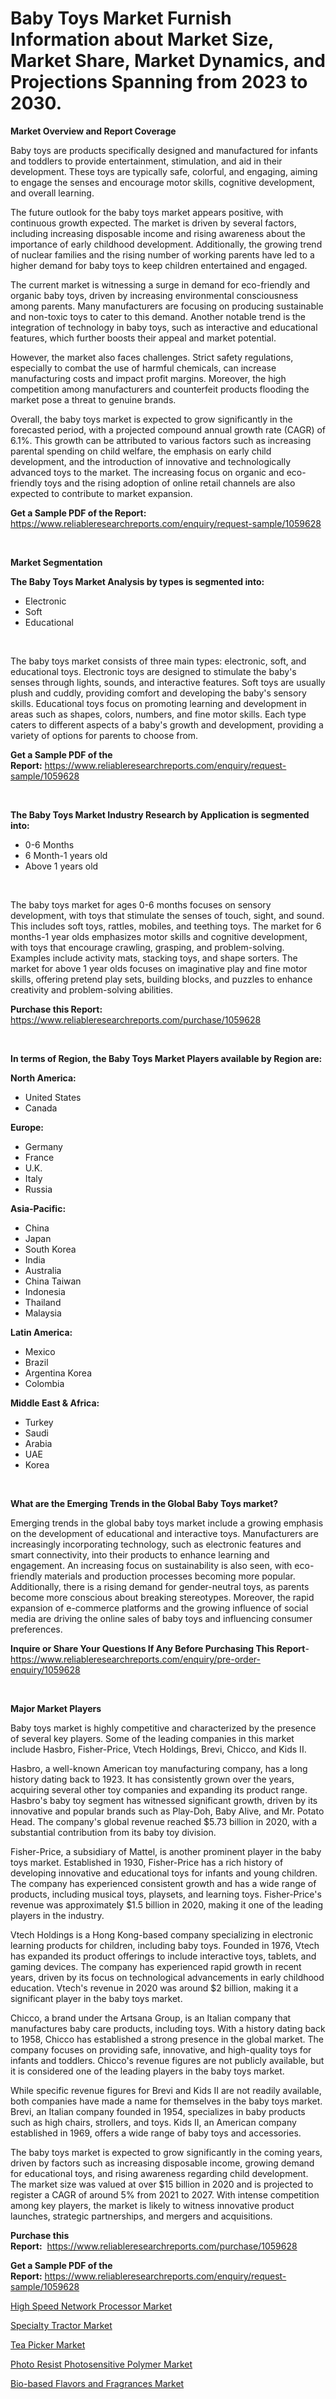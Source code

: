 <p><h1>Baby Toys Market Furnish Information about Market Size, Market Share, Market Dynamics, and Projections Spanning from 2023 to 2030.</h1></p><p><strong>Market Overview and Report Coverage</strong></p>
<p><p>Baby toys are products specifically designed and manufactured for infants and toddlers to provide entertainment, stimulation, and aid in their development. These toys are typically safe, colorful, and engaging, aiming to engage the senses and encourage motor skills, cognitive development, and overall learning.</p><p>The future outlook for the baby toys market appears positive, with continuous growth expected. The market is driven by several factors, including increasing disposable income and rising awareness about the importance of early childhood development. Additionally, the growing trend of nuclear families and the rising number of working parents have led to a higher demand for baby toys to keep children entertained and engaged.</p><p>The current market is witnessing a surge in demand for eco-friendly and organic baby toys, driven by increasing environmental consciousness among parents. Many manufacturers are focusing on producing sustainable and non-toxic toys to cater to this demand. Another notable trend is the integration of technology in baby toys, such as interactive and educational features, which further boosts their appeal and market potential.</p><p>However, the market also faces challenges. Strict safety regulations, especially to combat the use of harmful chemicals, can increase manufacturing costs and impact profit margins. Moreover, the high competition among manufacturers and counterfeit products flooding the market pose a threat to genuine brands.</p><p>Overall, the baby toys market is expected to grow significantly in the forecasted period, with a projected compound annual growth rate (CAGR) of 6.1%. This growth can be attributed to various factors such as increasing parental spending on child welfare, the emphasis on early child development, and the introduction of innovative and technologically advanced toys to the market. The increasing focus on organic and eco-friendly toys and the rising adoption of online retail channels are also expected to contribute to market expansion.</p></p>
<p><strong>Get a Sample PDF of the Report:</strong> <a href="https://www.reliableresearchreports.com/enquiry/request-sample/1059628">https://www.reliableresearchreports.com/enquiry/request-sample/1059628</a></p>
<p>&nbsp;</p>
<p><strong>Market Segmentation</strong></p>
<p><strong>The Baby Toys Market Analysis by types is segmented into:</strong></p>
<p><ul><li>Electronic</li><li>Soft</li><li>Educational</li></ul></p>
<p>&nbsp;</p>
<p><p>The baby toys market consists of three main types: electronic, soft, and educational toys. Electronic toys are designed to stimulate the baby's senses through lights, sounds, and interactive features. Soft toys are usually plush and cuddly, providing comfort and developing the baby's sensory skills. Educational toys focus on promoting learning and development in areas such as shapes, colors, numbers, and fine motor skills. Each type caters to different aspects of a baby's growth and development, providing a variety of options for parents to choose from.</p></p>
<p><strong>Get a Sample PDF of the Report:</strong>&nbsp;<a href="https://www.reliableresearchreports.com/enquiry/request-sample/1059628">https://www.reliableresearchreports.com/enquiry/request-sample/1059628</a></p>
<p>&nbsp;</p>
<p><strong>The Baby Toys Market Industry Research by Application is segmented into:</strong></p>
<p><ul><li>0-6 Months</li><li>6 Month-1 years old</li><li>Above 1 years old</li></ul></p>
<p>&nbsp;</p>
<p><p>The baby toys market for ages 0-6 months focuses on sensory development, with toys that stimulate the senses of touch, sight, and sound. This includes soft toys, rattles, mobiles, and teething toys. The market for 6 months-1 year olds emphasizes motor skills and cognitive development, with toys that encourage crawling, grasping, and problem-solving. Examples include activity mats, stacking toys, and shape sorters. The market for above 1 year olds focuses on imaginative play and fine motor skills, offering pretend play sets, building blocks, and puzzles to enhance creativity and problem-solving abilities.</p></p>
<p><strong>Purchase this Report:</strong>&nbsp; <a href="https://www.reliableresearchreports.com/purchase/1059628">https://www.reliableresearchreports.com/purchase/1059628</a></p>
<p>&nbsp;</p>
<p><strong>In terms of Region, the Baby Toys Market Players available by Region are:</strong></p>
<p>
    <p> <strong> North America: </strong>
        <ul>
            <li>United States</li>
            <li>Canada</li>
        </ul>
        </p> 
    <p> <strong> Europe: </strong>
        <ul>
            <li>Germany</li>
            <li>France</li>
            <li>U.K.</li>
            <li>Italy</li>
            <li>Russia</li>
        </ul>
        </p> 
    <p> <strong> Asia-Pacific: </strong>
        <ul>
            <li>China</li>
            <li>Japan</li>
            <li>South Korea</li>
            <li>India</li>
            <li>Australia</li>
            <li>China Taiwan</li>
            <li>Indonesia</li>
            <li>Thailand</li>
            <li>Malaysia</li>
        </ul>
        </p> 
    <p> <strong> Latin America: </strong>
        <ul>
            <li>Mexico</li>
            <li>Brazil</li>
            <li>Argentina Korea</li>
            <li>Colombia</li>
        </ul>
        </p> 
    <p> <strong> Middle East & Africa: </strong>
        <ul>
            <li>Turkey</li>
            <li>Saudi</li>
            <li>Arabia</li>
            <li>UAE</li>
            <li>Korea</li>
        </ul>
    </p>
    </p>
<p>&nbsp;</p>
<p><strong>What are the Emerging Trends in the Global Baby Toys market?</strong></p>
<p><p>Emerging trends in the global baby toys market include a growing emphasis on the development of educational and interactive toys. Manufacturers are increasingly incorporating technology, such as electronic features and smart connectivity, into their products to enhance learning and engagement. An increasing focus on sustainability is also seen, with eco-friendly materials and production processes becoming more popular. Additionally, there is a rising demand for gender-neutral toys, as parents become more conscious about breaking stereotypes. Moreover, the rapid expansion of e-commerce platforms and the growing influence of social media are driving the online sales of baby toys and influencing consumer preferences.</p></p>
<p><strong>Inquire or Share Your Questions If Any Before Purchasing This Report</strong>- <a href="https://www.reliableresearchreports.com/enquiry/pre-order-enquiry/1059628">https://www.reliableresearchreports.com/enquiry/pre-order-enquiry/1059628</a></p>
<p>&nbsp;</p>
<p><strong>Major Market Players</strong></p>
<p><p>Baby toys market is highly competitive and characterized by the presence of several key players. Some of the leading companies in this market include Hasbro, Fisher-Price, Vtech Holdings, Brevi, Chicco, and Kids II.</p><p>Hasbro, a well-known American toy manufacturing company, has a long history dating back to 1923. It has consistently grown over the years, acquiring several other toy companies and expanding its product range. Hasbro's baby toy segment has witnessed significant growth, driven by its innovative and popular brands such as Play-Doh, Baby Alive, and Mr. Potato Head. The company's global revenue reached $5.73 billion in 2020, with a substantial contribution from its baby toy division.</p><p>Fisher-Price, a subsidiary of Mattel, is another prominent player in the baby toys market. Established in 1930, Fisher-Price has a rich history of developing innovative and educational toys for infants and young children. The company has experienced consistent growth and has a wide range of products, including musical toys, playsets, and learning toys. Fisher-Price's revenue was approximately $1.5 billion in 2020, making it one of the leading players in the industry.</p><p>Vtech Holdings is a Hong Kong-based company specializing in electronic learning products for children, including baby toys. Founded in 1976, Vtech has expanded its product offerings to include interactive toys, tablets, and gaming devices. The company has experienced rapid growth in recent years, driven by its focus on technological advancements in early childhood education. Vtech's revenue in 2020 was around $2 billion, making it a significant player in the baby toys market.</p><p>Chicco, a brand under the Artsana Group, is an Italian company that manufactures baby care products, including toys. With a history dating back to 1958, Chicco has established a strong presence in the global market. The company focuses on providing safe, innovative, and high-quality toys for infants and toddlers. Chicco's revenue figures are not publicly available, but it is considered one of the leading players in the baby toys market.</p><p>While specific revenue figures for Brevi and Kids II are not readily available, both companies have made a name for themselves in the baby toys market. Brevi, an Italian company founded in 1954, specializes in baby products such as high chairs, strollers, and toys. Kids II, an American company established in 1969, offers a wide range of baby toys and accessories.</p><p>The baby toys market is expected to grow significantly in the coming years, driven by factors such as increasing disposable income, growing demand for educational toys, and rising awareness regarding child development. The market size was valued at over $15 billion in 2020 and is projected to register a CAGR of around 5% from 2021 to 2027. With intense competition among key players, the market is likely to witness innovative product launches, strategic partnerships, and mergers and acquisitions.</p></p>
<p><strong>Purchase this Report:</strong>&nbsp;&nbsp;<a href="https://www.reliableresearchreports.com/purchase/1059628">https://www.reliableresearchreports.com/purchase/1059628</a></p>
<p></p>
<p><strong>Get a Sample PDF of the Report:</strong>&nbsp;<a href="https://www.reliableresearchreports.com/enquiry/request-sample/1059628">https://www.reliableresearchreports.com/enquiry/request-sample/1059628</a></p>
<p><p><a href="https://www.linkedin.com/pulse/high-speed-network-processor-market-challenges-opportunities-zu1ie/">High Speed Network Processor Market</a></p><p><a href="https://medium.com/@colinom786578/specialty-tractor-market-size-growth-forecast-2023-2030-9d726077d23e">Specialty Tractor Market</a></p><p><a href="https://medium.com/@sandramurphy56/tea-picker-market-size-growth-forecast-2023-2030-07ec6be823fa">Tea Picker Market</a></p><p><a href="https://www.linkedin.com/pulse/photo-resist-photosensitive-polymer-market-size-growth-4s3ye/">Photo Resist Photosensitive Polymer Market</a></p><p><a href="https://www.linkedin.com/pulse/bio-based-flavors-fragrances-market-challenges-opportunities-s3ace/">Bio-based Flavors and Fragrances Market</a></p></p>
